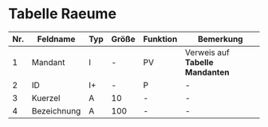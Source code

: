 # Tabelle Raeume


Nr.|Feldname|Typ|Größe|Funktion|Bemerkung
--|--|--|--|--|--
1|Mandant|I|-|PV|Verweis auf **Tabelle Mandanten**
2|ID|I+|-|P|-
3|Kuerzel|A|10|-|-
4|Bezeichnung|A|100|-|-
